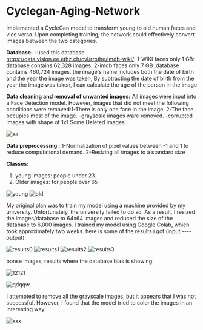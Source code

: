 # Cyclegan-Aging-Network
Implemented a CycleGan model to transform young to old human faces and vice versa. Upon completing training, the network could effectively convert images between the two categories.

**Database:**
I used this database https://data.vision.ee.ethz.ch/cvl/rrothe/imdb-wiki/:
  1-WIKI faces only 1 GB: database contains 62,328 images. 
  2-imdb faces only 7 GB :database contains 460,724 images.
the image's name includes both the date of birth and the year the image was taken, By subtracting the date of birth from the year the image was taken, I can calculate the age of the person in the image

**Data cleaning and removal of unwanted images:**
All images were input into a Face Detection model. However, images that did not meet the following conditions were removed:1-There is only one face in the image. 2-The face occupies most of the image.
-grayscale images ware removed.
-corrupted images with shape of 1x1
Some Deleted images:

![xa](https://user-images.githubusercontent.com/57813196/212475127-a4a25cb3-06e4-4080-977a-34ecbf8efe9c.PNG)

**Data preprocessing :**
1-Normalization of pixel values between -1 and 1 to reduce computational demand.
2-Resizing all images to a standard size

**Classes:**
1. young images: people under 23.
2. Older images: for people over 65

![young](https://user-images.githubusercontent.com/57813196/212475255-cd489767-daab-4b18-9a2b-0321a9a50094.png)
![old](https://user-images.githubusercontent.com/57813196/212475257-a7ca7283-4ba1-494c-a550-f8f5a1b16319.png)

My original plan was to train my model using a machine provided by my university. Unfortunately, the university failed to do so. As a result, I resized the images/database to 64x64 images and reduced the size of the database to 6,000 images. I trained my model using Google Colab, which took approximately two weeks. here is some of the results i got (input ---- output):

![results0](https://user-images.githubusercontent.com/57813196/212475794-bc9a9955-a535-4eff-b885-f1817335beeb.PNG)
![results1](https://user-images.githubusercontent.com/57813196/212475795-026b30a1-70e3-4fc1-9cdb-d7b241d674ac.PNG)
![results2](https://user-images.githubusercontent.com/57813196/212475798-b82739c2-a1cb-4bd2-a7ef-7131548ac0d7.PNG)
![results3](https://user-images.githubusercontent.com/57813196/212475801-6731d898-b179-4db6-b736-347595473a1b.PNG)

bonse images, results where the database bias is showing:


![12121](https://user-images.githubusercontent.com/57813196/212476722-0296c514-072c-4739-996c-059df6bfb419.jpg)


![qdqqw](https://user-images.githubusercontent.com/57813196/212476728-8b52b845-b801-48af-9ca5-c55f631eb243.png)

I attempted to remove all the grayscale images, but it appears that I was not successful. However, I found that the model tried to color the images in an interesting way:

![xxx](https://user-images.githubusercontent.com/57813196/212476730-7ead4cd6-7af6-48b6-a177-049f8d8bf275.png)


